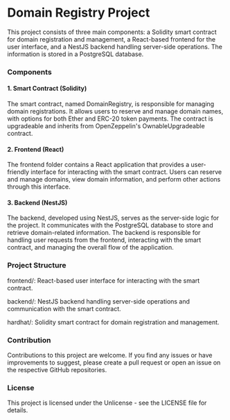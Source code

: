 # Domain Registry Project

This project consists of three main components: a Solidity smart contract for domain registration and management, a React-based frontend for the user interface, and a NestJS backend handling server-side operations. The information is stored in a PostgreSQL database.

### Components
#### 1. Smart Contract (Solidity)
The smart contract, named DomainRegistry, is responsible for managing domain registrations. It allows users to reserve and manage domain names, with options for both Ether and ERC-20 token payments. The contract is upgradeable and inherits from OpenZeppelin's OwnableUpgradeable contract.

#### 2. Frontend (React)
The frontend folder contains a React application that provides a user-friendly interface for interacting with the smart contract. Users can reserve and manage domains, view domain information, and perform other actions through this interface.

#### 3. Backend (NestJS)
The backend, developed using NestJS, serves as the server-side logic for the project. It communicates with the PostgreSQL database to store and retrieve domain-related information. The backend is responsible for handling user requests from the frontend, interacting with the smart contract, and managing the overall flow of the application.

### Project Structure
frontend/: React-based user interface for interacting with the smart contract.

backend/: NestJS backend handling server-side operations and communication with the smart contract.

hardhat/: Solidity smart contract for domain registration and management.

### Contribution

Contributions to this project are welcome. If you find any issues or have improvements to suggest, please create a pull request or open an issue on the respective GitHub repositories.

### License
This project is licensed under the Unlicense - see the LICENSE file for details.